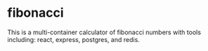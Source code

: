 # fibonacci

This is a multi-container calculator of fibonacci numbers with tools including: react, express, postgres, and redis.

